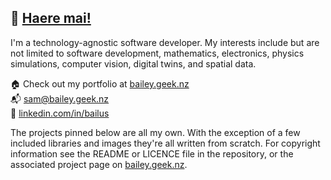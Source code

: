 ## 👋 [Haere mai!](https://www.youtube.com/watch?v=ekhlyCEUIqw)

I'm a technology-agnostic software developer. My interests include but are not limited to software development, mathematics, electronics, physics simulations, computer vision, digital twins, and spatial data.

🏠 Check out my portfolio at [bailey.geek.nz](http://bailey.geek.nz)  
📬 [sam@bailey.geek.nz](mailto:sam@bailey.geek.nz)  
🔗 [linkedin.com/in/bailus](https://www.linkedin.com/in/bailus/)  

The projects pinned below are all my own. With the exception of a few included libraries and images they're all written from scratch. For copyright information see the README or LICENCE file in the repository, or the associated project page on [bailey.geek.nz](http://bailey.geek.nz).
